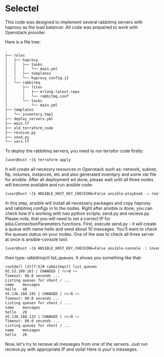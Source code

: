 # Selectel
This code was designed to implement several rabbitmq servers with haproxy as the load balancer. 
All code was prepaired to work with Openstack provider.

Here is a file tree:
```Bash
.
├── roles
│   ├── haproxy
│   │   ├── tasks
│   │   │   └── main.yml
│   │   ├── templates
│   |   └── haproxy_config.j2
│   └── rabbitmq
│       ├── files
│       │   ├── erlang-latest.repo
│       │   └── rabbitmq.conf
│       └── tasks
│           └── main.yml
├── templates
│   └── inventory.tmpl
├── deploy_servers.yml
├── main.tf
├── old_terraform_code
├── receive.py
├── send.py
└── vars.tf
```

To deploy the rabbitmq servers, you need to run terrafor code firstly:
```Bash
[user@host ~]$ terraform apply
```
It will create all necessry resources in Openstack such as: network, subnet, fip, volumes, instances, etc and also generated inventpry and some var file for ansible.
After all deployment wil done, please wait until all three nodes will become available and run ansible code:
```Bash
[user@host ~]$ ANSIBLE_HOST_KEY_CHECKING=False ansible-playbook -u root -i ./inventory --private-key $(PATH_TO_KEY) deploy_servers.yml
```
In this step, ansible will install all necessery packages and copy haproxy and rabbitmq configs in to the nodes. 
Right after ansible is done, you can check how it's working with two python scripts: send.py and recieve.py
Please note, that you will need to set a correct IP for pika.ConnectionParameters functions.
First, execute send.py - it will create a queue with name hello and send about 10 messages. You'll want to check the queues status on your nodes. One of the was to check all three server at once is ansible-console tool:
```Bash
[user@host ~]$ ANSIBLE_HOST_KEY_CHECKING=False ansible-console -i inventory -l rabbitmq -b
```

then type: rabbitmqctl list_queues. It shows you something like that:
```Bash
root@all (3)[f:5]# rabbitmqctl list_queues
92.53.100.163 | CHANGED | rc=0 >>
Timeout: 60.0 seconds ...
Listing queues for vhost / ...
name	messages
hello	48
45.136.180.191 | CHANGED | rc=0 >>
Timeout: 60.0 seconds ...
Listing queues for vhost / ...
name	messages
hello	28
45.136.180.132 | CHANGED | rc=0 >>
Timeout: 60.0 seconds ...
Listing queues for vhost / ...
name	messages
hello	26
```
Now, let's try to recieve all messeges from one of the servers. Just run recieve.py with appropriate IP and voila! Here is your's messeges. 
